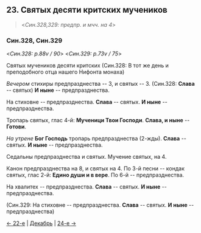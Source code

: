 ## 23. Святых десяти критских мучеников

> <*Син.328,329: предпр. и мчч. на 4*>

### Син.328, Син.329

<*Син.328: p.88v / 90*>
<*Син.329: p.73v / 75*>

Святых мучеников десяти критских
(Син.328: В тот же день и преподобного отца нашего Нифонта монаха)

*Вечером* стихиры предпразднества -- 3, и святых -- 3.
(Син.328: **Слава** -- святых)
**И ныне** -- предпразднества. 

На стиховне -- предпразднества. 
**Слава** -- святых. 
**И ныне** -- предпразднества.

Тропарь святых, глас 4-й: **Мученици Твои Господи**. 
**Слава, и ныне** -- **Готови**.

*На утрене* **Бог Господь** тропарь предпразднества (2-жды). 
**Слава** -- святых. 
**И ныне** -- предпразднества.

Седальны предпразднества и святых. 
Мучение святых, на 4.

Канон предпразднества на 8, и святых на 4. 
По 3-й песни -- кондак святых, глас 2-й: **Едино души и в вере**. 
По 6-й -- предпразднества.

На хвалитех -- предпразднества. 
**Слава** -- святых. 
**И ныне** -- предпразднества. 

(Син.329: На стиховне -- предпразднества. **Слава** -- святых. **И ныне** -- предпразднества)

[← 22-е](12_22_SAB.ru.md) | [Декабрь](README.md#23-й) | [24-е →](12_24_SAB.ru.md) 

